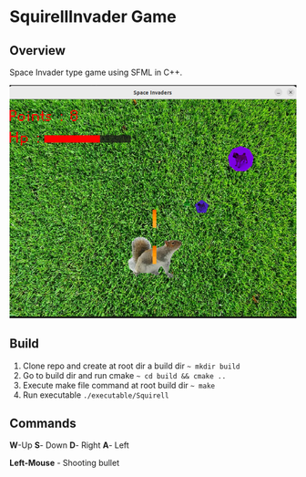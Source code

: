 # SquirellInvader Game

## Overview 

Space Invader type game using SFML in C++. 

![Screenshot](Game.png)


## Build

1. Clone repo and create at root dir a build dir `~ mkdir build`
2. Go to build dir and run cmake `~ cd build && cmake .. `
3. Execute make file command at root build dir `~ make`
4. Run executable `./executable/Squirell`

## Commands 

**W**-Up
**S**- Down
**D**- Right
**A**- Left

**Left-Mouse** - Shooting bullet



